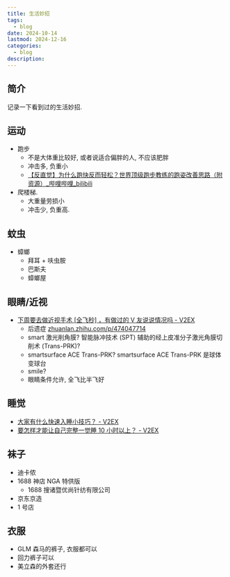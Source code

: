 ```yaml
---
title: 生活妙招
tags:
  - blog
date: 2024-10-14
lastmod: 2024-12-16
categories:
  - blog
description: 
---
```


## 简介

记录一下看到过的生活妙招.

## 运动

- 跑步
    - 不是大体重比较好, 或者说适合偏胖的人, 不应该肥胖
    - 冲击多, 负重小
    - [【反直觉】为什么跑快反而轻松？世界顶级跑步教练的跑姿改善思路（附资源）\_哔哩哔哩\_bilibili](https://www.bilibili.com/video/BV1SZ42187A3/?vd_source=3f8a7a9cfa796e140d94e90eb3af4c90)
- 爬楼梯.
    - 大重量劳损小
    - 冲击少, 负重高.

## 蚊虫

- 蟑螂
    - 拜耳 + 呋虫胺
    - 巴斯夫
    - 蟑螂屋

## 眼睛/近视

- [下周要去做近视手术 \[全飞秒\] ，有做过的 V 友说说情况吗 - V2EX](https://www.v2ex.com/t/1079969)
    - 后遗症 [zhuanlan.zhihu.com/p/474047714](https://zhuanlan.zhihu.com/p/474047714)
    - smart 激光削角膜? 智能脉冲技术 (SPT) 辅助的经上皮准分子激光角膜切削术 (Trans-PRK)?
    - smartsurface ACE Trans-PRK? smartsurface ACE Trans-PRK 是球体变球台
    - smile?
    - 眼睛条件允许, 全飞比半飞好

## 睡觉

- [大家有什么快速入睡小技巧？ - V2EX](https://www.v2ex.com/t/1079915)
- [要怎样才能让自己完整一觉睡 10 小时以上？ - V2EX](https://www.v2ex.com/t/1078798)

##  袜子

- 迪卡侬
- 1688 神店 NGA 特供版
    - 1688 搜诸暨优尚针纺有限公司
- 京东京造
- 1 号店

## 衣服

- GLM 森马的裤子, 衣服都可以
- 回力裤子可以
- 美立森的外套还行
